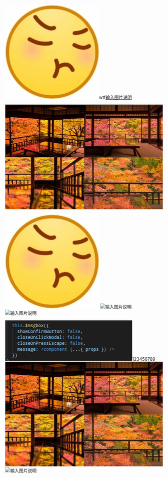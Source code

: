 ![输入图片说明](16173740129954b83d64af134f2f5de487bc2e51d76c03f21.jpg)wtf[输入图片说明](/1480074849-2.jpg)


![输入图片说明](/1480074849-2.jpg)


![输入图片说明](/README.en.md/16173740129954b83d64af134f2f5de487bc2e51d76c03f21.jpg)
![输入图片说明](/README.en.md/472.gif)
![输入图片说明](https://a.com/sdfa)

![输入图片说明](/.gitee/image.png)123456789![输入图片说明](1480074849-2.jpg)![输入图片说明](img-a69337f3ly1fjr0hn0wi2g20c806sh13.gif)
